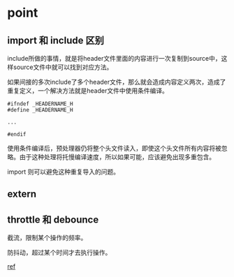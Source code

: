 # point

## import 和 include 区别

include所做的事情，就是将header文件里面的内容进行一次复制到source中，这样source文件中就可以找到对应方法。

如果间接的多次include了多个header文件，那么就会造成内容定义两次，造成了重复定义，一个解决方法就是header文件中使用条件编译。

```
#ifndef _HEADERNAME_H
#define _HEADERNAME_H

...

#endif
```

使用条件编译后，预处理器仍将整个头文件读入，即使这个头文件所有内容将被忽略。由于这种处理将托慢编译速度，所以如果可能，应该避免出现多重包含。

import 则可以避免这种重复导入的问题。

## extern

## throttle 和 debounce

截流，限制某个操作的频率。

防抖动，超过某个时间才去执行操作。

[ref](https://www.jianshu.com/p/e91775195608)
